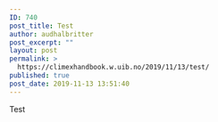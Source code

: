 ```yaml
---
ID: 740
post_title: Test
author: audhalbritter
post_excerpt: ""
layout: post
permalink: >
  https://climexhandbook.w.uib.no/2019/11/13/test/
published: true
post_date: 2019-11-13 13:51:40
---
```

Test